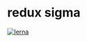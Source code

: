 # redux sigma

[![lerna](https://img.shields.io/badge/maintained%20with-lerna-cc00ff.svg)](https://lerna.js.org/)
